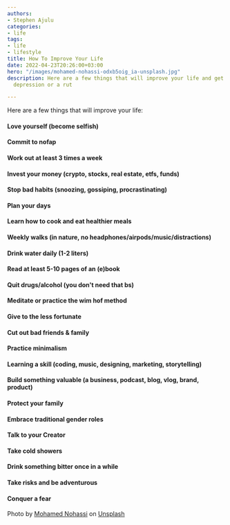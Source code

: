 ```yaml
---
authors:
- Stephen Ajulu
categories:
- life
tags:
- life
- lifestyle
title: How To Improve Your Life
date: 2022-04-23T20:26:00+03:00
hero: "/images/mohamed-nohassi-odxb5oig_ia-unsplash.jpg"
description: Here are a few things that will improve your life and get you out of
  depression or a rut

---
```

Here are a few things that will improve your life:

#### Love yourself (become selfish)

#### Commit to nofap

#### Work out at least 3 times a week

#### Invest your money (crypto, stocks, real estate, etfs, funds)

#### Stop bad habits (snoozing, gossiping, procrastinating)

#### Plan your days

#### Learn how to cook and eat healthier meals

#### Weekly walks (in nature, no headphones/airpods/music/distractions)

#### Drink water daily (1-2 liters)

#### Read at least 5-10 pages of an (e)book

#### Quit drugs/alcohol (you don't need that bs)

#### Meditate or practice the wim hof method

#### Give to the less fortunate

#### Cut out bad friends & family

#### Practice minimalism

#### Learning a skill (coding, music, designing, marketing, storytelling)

#### Build something valuable (a business, podcast, blog, vlog, brand, product)

#### Protect your family

#### Embrace traditional gender roles

#### Talk to your Creator

#### Take cold showers

#### Drink something bitter once in a while

#### Take risks and be adventurous

#### Conquer a fear

Photo by [Mohamed Nohassi](https://unsplash.com/@coopery?utm_source=unsplash&utm_medium=referral&utm_content=creditCopyText) on [Unsplash](https://unsplash.com/s/photos/life?utm_source=unsplash&utm_medium=referral&utm_content=creditCopyText)